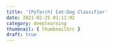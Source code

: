 ```yaml
---
title: '[PyTorch] Cat-Dog Classifier'
date: 2021-02-25 01:11:92
category: deeplearning
thumbnail: { thumbnailSrc }
draft: true
---
```



